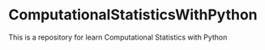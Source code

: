 # ComputationalStatisticsWithPython
This is a repository for learn Computational Statistics with Python
